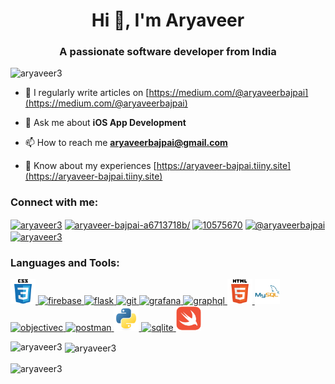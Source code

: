 <h1 align="center">Hi 👋, I'm Aryaveer</h1>
<h3 align="center">A passionate software developer from India</h3>

<p align="left"> <img src="https://komarev.com/ghpvc/?username=aryaveer3&label=Profile%20views&color=0e75b6&style=flat" alt="aryaveer3" /> </p>

- 📝 I regularly write articles on [https://medium.com/@aryaveerbajpai](https://medium.com/@aryaveerbajpai)

- 💬 Ask me about **iOS App Development**

- 📫 How to reach me **aryaveerbajpai@gmail.com**

- 📄 Know about my experiences [https://aryaveer-bajpai.tiiny.site](https://aryaveer-bajpai.tiiny.site)

<h3 align="left">Connect with me:</h3>
<p align="left">
<a href="https://dev.to/aryaveer3" target="blank"><img align="center" src="https://raw.githubusercontent.com/rahuldkjain/github-profile-readme-generator/master/src/images/icons/Social/devto.svg" alt="aryaveer3" height="30" width="40" /></a>
<a href="https://linkedin.com/in/aryaveer-bajpai-a6713718b/" target="blank"><img align="center" src="https://raw.githubusercontent.com/rahuldkjain/github-profile-readme-generator/master/src/images/icons/Social/linked-in-alt.svg" alt="aryaveer-bajpai-a6713718b/" height="30" width="40" /></a>
<a href="https://stackoverflow.com/users/10575670" target="blank"><img align="center" src="https://raw.githubusercontent.com/rahuldkjain/github-profile-readme-generator/master/src/images/icons/Social/stack-overflow.svg" alt="10575670" height="30" width="40" /></a>
<a href="https://medium.com/@aryaveerbajpai" target="blank"><img align="center" src="https://raw.githubusercontent.com/rahuldkjain/github-profile-readme-generator/master/src/images/icons/Social/medium.svg" alt="@aryaveerbajpai" height="30" width="40" /></a>
<a href="https://www.leetcode.com/aryaveer3" target="blank"><img align="center" src="https://raw.githubusercontent.com/rahuldkjain/github-profile-readme-generator/master/src/images/icons/Social/leet-code.svg" alt="aryaveer3" height="30" width="40" /></a>
</p>

<h3 align="left">Languages and Tools:</h3>
<p align="left"> <a href="https://www.w3schools.com/css/" target="_blank" rel="noreferrer"> <img src="https://raw.githubusercontent.com/devicons/devicon/master/icons/css3/css3-original-wordmark.svg" alt="css3" width="40" height="40"/> </a> <a href="https://firebase.google.com/" target="_blank" rel="noreferrer"> <img src="https://www.vectorlogo.zone/logos/firebase/firebase-icon.svg" alt="firebase" width="40" height="40"/> </a> <a href="https://flask.palletsprojects.com/" target="_blank" rel="noreferrer"> <img src="https://www.vectorlogo.zone/logos/pocoo_flask/pocoo_flask-icon.svg" alt="flask" width="40" height="40"/> </a> <a href="https://git-scm.com/" target="_blank" rel="noreferrer"> <img src="https://www.vectorlogo.zone/logos/git-scm/git-scm-icon.svg" alt="git" width="40" height="40"/> </a> <a href="https://grafana.com" target="_blank" rel="noreferrer"> <img src="https://www.vectorlogo.zone/logos/grafana/grafana-icon.svg" alt="grafana" width="40" height="40"/> </a> <a href="https://graphql.org" target="_blank" rel="noreferrer"> <img src="https://www.vectorlogo.zone/logos/graphql/graphql-icon.svg" alt="graphql" width="40" height="40"/> </a> <a href="https://www.w3.org/html/" target="_blank" rel="noreferrer"> <img src="https://raw.githubusercontent.com/devicons/devicon/master/icons/html5/html5-original-wordmark.svg" alt="html5" width="40" height="40"/> </a> <a href="https://www.mysql.com/" target="_blank" rel="noreferrer"> <img src="https://raw.githubusercontent.com/devicons/devicon/master/icons/mysql/mysql-original-wordmark.svg" alt="mysql" width="40" height="40"/> </a> <a href="https://developer.apple.com/library/archive/documentation/Cocoa/Conceptual/ProgrammingWithObjectiveC/Introduction/Introduction.html" target="_blank" rel="noreferrer"> <img src="https://www.vectorlogo.zone/logos/apple_objectivec/apple_objectivec-icon.svg" alt="objectivec" width="40" height="40"/> </a> <a href="https://postman.com" target="_blank" rel="noreferrer"> <img src="https://www.vectorlogo.zone/logos/getpostman/getpostman-icon.svg" alt="postman" width="40" height="40"/> </a> <a href="https://www.python.org" target="_blank" rel="noreferrer"> <img src="https://raw.githubusercontent.com/devicons/devicon/master/icons/python/python-original.svg" alt="python" width="40" height="40"/> </a> <a href="https://www.sqlite.org/" target="_blank" rel="noreferrer"> <img src="https://www.vectorlogo.zone/logos/sqlite/sqlite-icon.svg" alt="sqlite" width="40" height="40"/> </a> <a href="https://developer.apple.com/swift/" target="_blank" rel="noreferrer"> <img src="https://raw.githubusercontent.com/devicons/devicon/master/icons/swift/swift-original.svg" alt="swift" width="40" height="40"/> </a> </p>

<p><img align="left" src="https://github-readme-stats.vercel.app/api/top-langs?username=aryaveer3&show_icons=true&locale=en&layout=compact" alt="aryaveer3" /></p>

<p>&nbsp;<img align="center" src="https://github-readme-stats.vercel.app/api?username=aryaveer3&show_icons=true&locale=en" alt="aryaveer3" /></p>

<p><img align="center" src="https://github-readme-streak-stats.herokuapp.com/?user=aryaveer3&" alt="aryaveer3" /></p>
